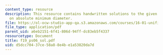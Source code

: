 ```yaml
---
content_type: resource
description: This resource contains handwritten solutions to the given problem set
  on absolute minimum diameter.
file: https://ol-ocw-studio-app-qa.s3.amazonaws.com/courses/16-01-unified-engineering-i-ii-iii-iv-fall-2005-spring-2006/d5dcc70437ce58a88e4be1a53820da7d_f19_ps06_sol.pdf
file_type: application/pdf
parent_uid: a6eb2151-6f41-806d-94ff-dc83eb5f4337
resourcetype: Document
title: f19_ps06_sol.pdf
uid: d5dcc704-37ce-58a8-8e4b-e1a53820da7d
---
```

